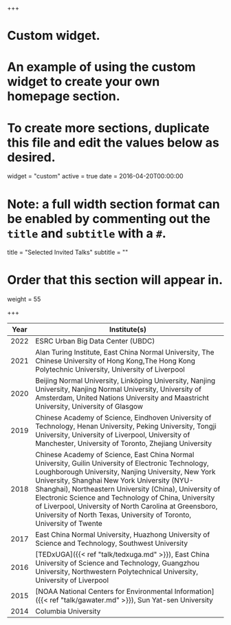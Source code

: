 +++
# Custom widget.
# An example of using the custom widget to create your own homepage section.
# To create more sections, duplicate this file and edit the values below as desired.
widget = "custom"
active = true
date = 2016-04-20T00:00:00

# Note: a full width section format can be enabled by commenting out the `title` and `subtitle` with a `#`.
title = "Selected Invited Talks"
subtitle = ""

# Order that this section will appear in.
weight = 55



+++

Year|Institute(s)|
----|------|
2022|ESRC Urban Big Data Center (UBDC)
2021|Alan Turing Institute, East China Normal University, The Chinese University of Hong Kong,The Hong Kong Polytechnic University, University of Liverpool
2020|Beijing Normal University, Linköping University, Nanjing University, Nanjing Normal University, University of Amsterdam, United Nations University and Maastricht University, University of Glasgow
2019|Chinese Academy of Science, Eindhoven University of Technology, Henan University, Peking University, Tongji University, University of Liverpool, University of Manchester, University of Toronto, Zhejiang University
2018|Chinese Academy of Science, East China Normal University, Guilin University of Electronic Technology, Loughborough University, Nanjing University, New York University, Shanghai New York University (NYU-Shanghai), Northeastern University (China), University of Electronic Science and Technology of China, University of Liverpool, University of North Carolina at Greensboro, University of North Texas, University of Toronto, University of Twente
2017|East China Normal University, Huazhong University of Science and Technology, Southwest University
2016|[TEDxUGA]({{< ref "talk/tedxuga.md" >}}), East China University of Science and Technology, Guangzhou University, Northwestern Polytechnical University, University of Liverpool
2015|[NOAA National Centers for Environmental Information]({{< ref "talk/gawater.md" >}}), Sun Yat-sen University
2014|Columbia University